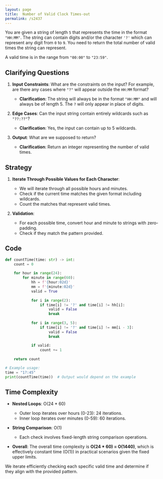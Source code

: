 ```yaml
---
layout: page
title:  Number of Valid Clock Times-out
permalink: /s2437
---
```


You are given a string of length `5` that represents the time in the format `"HH:MM"`. The string can contain digits and/or the character `'?'` which can represent any digit from `0` to `9`. You need to return the total number of valid times the string can represent.

A valid time is in the range from `"00:00"` to `"23:59"`.

## Clarifying Questions
1. **Input Constraints**: What are the constraints on the input? For example, are there any cases where `"?"` will appear outside the `HH:MM` format?
   - **Clarification**: The string will always be in the format `"HH:MM"` and will always be of length 5. The `?` will only appear in place of digits.

2. **Edge Cases**: Can the input string contain entirely wildcards such as `"??:??"`?
   - **Clarification**: Yes, the input can contain up to 5 wildcards.

3. **Output**: What are we supposed to return?
   - **Clarification**: Return an integer representing the number of valid times.

## Strategy

1. **Iterate Through Possible Values for Each Character**:
    - We will iterate through all possible hours and minutes.
    - Check if the current time matches the given format including wildcards.
    - Count the matches that represent valid times.

2. **Validation**:
    - For each possible time, convert hour and minute to strings with zero-padding.
    - Check if they match the pattern provided.

## Code

```python
def countTime(time: str) -> int:
    count = 0
    
    for hour in range(24):
        for minute in range(60):
            hh = f'{hour:02d}'
            mm = f'{minute:02d}'
            valid = True
            
            for i in range(2):
                if time[i] != '?' and time[i] != hh[i]:
                    valid = False
                    break
            
            for i in range(3, 5):
                if time[i] != '?' and time[i] != mm[i - 3]:
                    valid = False
                    break
            
            if valid:
                count += 1
    
    return count

# Example usage:
time = "1?:45"
print(countTime(time))  # Output would depend on the example
```

## Time Complexity

- **Nested Loops**: O(24 * 60) 
  - Outer loop iterates over hours (0-23): 24 iterations.
  - Inner loop iterates over minutes (0-59): 60 iterations.

- **String Comparison**: O(1)
  - Each check involves fixed-length string comparison operations.

- **Overall**: The overall time complexity is **O(24 * 60) = O(1440)**, which is effectively constant time (O(1)) in practical scenarios given the fixed upper limits.

We iterate efficiently checking each specific valid time and determine if they align with the provided pattern.